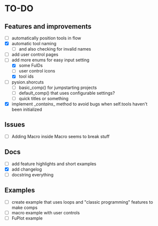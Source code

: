 # TO-DO

## Features and improvements

- [ ] automatically position tools in flow
- [X] automatic tool naming
  - [ ] and also checking for invalid names
- [ ] add user control pages
- [ ] add more enums for easy input setting
  - [X] some FuIDs
  - [ ] user control icons
  - [X] tool ids
- [ ] pysion.shorcuts
  - [ ] basic_comp() for jumpstarting projects
  - [ ] default_comp() that uses configurable settings?
  - [ ] quick titles or something
- [X] implement \__contains__ method to avoid bugs when self.tools haven't been initialized

## Issues

- [ ] Adding Macro inside Macro seems to break stuff

## Docs

- [ ] add feature highlights and short examples
- [X] add changelog
- [ ] docstring everything

## Examples

- [ ] create example that uses loops and "classic programming" features to make comps
- [ ] macro example with user controls
- [ ] FuPlot example
